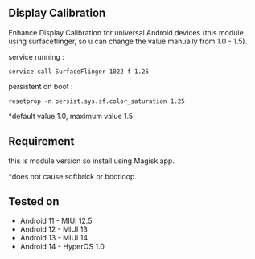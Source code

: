 ## Display Calibration 

Enhance Display Calibration for universal Android devices (this module using surfaceflinger, so u can change the value manually from 1.0 - 1.5).

 service running :
 
    service call SurfaceFlinger 1022 f 1.25
 
 persistent on boot :
 
    resetprop -n persist.sys.sf.color_saturation 1.25

 *default value 1.0, maximum value 1.5

 
## Requirement
 this is module version so install using Magisk app.

 *does not cause softbrick or bootloop.

## Tested on
  - Android 11 - MIUI 12.5
  - Android 12 - MIUI 13
  - Android 13 - MIUI 14
  - Android 14 - HyperOS 1.0
